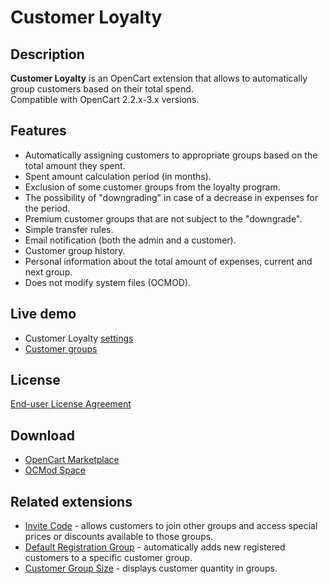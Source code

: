 # Customer Loyalty

## Description
**Customer Loyalty** is an OpenCart extension that allows to automatically group customers based on their total spend.  
Compatible with OpenCart 2.2.x-3.x versions.

## Features
* Automatically assigning customers to appropriate groups based on the total amount they spent.
* Spent amount calculation period (in months).
* Exclusion of some customer groups from the loyalty program.
* The possibility of "downgrading" in case of a decrease in expenses for the period.
* Premium customer groups that are not subject to the "downgrade".
* Simple transfer rules.
* Email notification (both the admin and a customer).
* Customer group history.
* Personal information about the total amount of expenses, current and next group.
* Does not modify system files (OCMOD).

## Live demo
* Customer Loyalty [settings](https://demo.ocmod.space/a/admin/index.php?route=extension/module/customer_loyalty)
* [Customer groups](https://demo.ocmod.space/a/admin/index.php?route=customer/customer_group)

## License
[End-user License Agreement](https://raw.githubusercontent.com/ocmod-space/ocmod-customer-loyalty/main/EULA.txt)

## Download
* [OpenCart Marketplace](https://www.opencart.com/index.php?route=marketplace/extension/info&extension_id=42646)
* [OCMod Space](https://www.ocmod.space/customer-loyalty)

## Related extensions
* [Invite Code](https://www.opencart.com/index.php?route=marketplace/extension/info&extension_id=42632) - allows customers to join other groups and access special prices or discounts available to those groups.
* [Default Registration Group](https://www.opencart.com/index.php?route=marketplace/extension/info&extension_id=42480) - automatically adds new registered customers to a specific customer group.
* [Customer Group Size](https://www.opencart.com/index.php?route=marketplace/extension/info&extension_id=42642) - displays customer quantity in groups.
